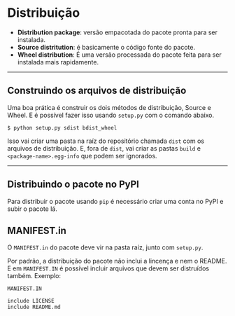 # Distribuição

- **Distribution package**: versão empacotada do pacote pronta para ser instalada.
- **Source distritution**: é basicamente o código fonte do pacote.
- **Wheel distribution**: É uma versão processada do pacote feita para ser instalada mais rapidamente.

---

## Construindo os arquivos de distribuição

Uma boa prática é construir os dois métodos de distribuição, Source e Wheel. E é possível fazer isso usando `setup.py` com o comando abaixo.

`$ python setup.py sdist bdist_wheel`

Isso vai criar uma pasta na raíz do repositório chamada `dist` com os arquivos de distribuição. E, fora de `dist`, vai criar as pastas `build` e `<package-name>.egg-info` que podem ser ignorados.

---

## Distribuindo o pacote no PyPI

Para distribuir o pacote usando `pip` é necessário criar uma conta no PyPI e subir o pacote lá.

## MANIFEST.in

O `MANIFEST.in` do pacote deve vir na pasta raíz, junto com `setup.py`.

Por padrão, a distribuição do pacote não inclui a lincença e nem o README. E em `MANIFEST.IN` é possível incluir arquivos que devem ser distruídos também. Exemplo:

`MANIFEST.IN`
```
include LICENSE
include README.md
```